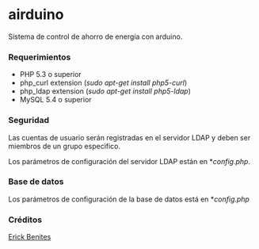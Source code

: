 airduino
========

Sistema de control de ahorro de energía con arduino.

### Requerimientos

* PHP 5.3 o superior
* php_curl extension    (*sudo apt-get install php5-curl*)
* php_ldap extension    (*sudo apt-get install php5-ldap*)
* MySQL 5.4 o superior

### Seguridad

Las cuentas de usuario serán registradas en el servidor LDAP y deben ser miembros de un grupo especìfico.

Los parámetros de configuración del servidor LDAP están en **config.php*.

### Base de datos

Los parámetros de configuración de la base de datos está en **config.php*

### Créditos

[Erick Benites](https://github.com/ebenites)